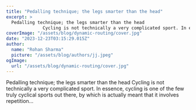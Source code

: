 ```yaml
---
title: "Pedalling technique; the legs smarter than the head"
excerpt: >
  Pedalling technique; the legs smarter than the head
              Cycling is not technically a very complicated sport. In essence, cycling is one of the few truly cyclical sports out there, by which is
coverImage: "/assets/blog/dynamic-routing/cover.jpg"
date: "2023-12-23T03:15:29.015Z"
author:
  name: "Rohan Sharma"
  picture: "/assets/blog/authors/jj.jpeg"
ogImage:
  url: "/assets/blog/dynamic-routing/cover.jpg"
---
```


Pedalling technique; the legs smarter than the head
            Cycling is not technically a very complicated sport. In essence, cycling is one of the few truly cyclical sports out there, by which is actually meant that it involves repetition…